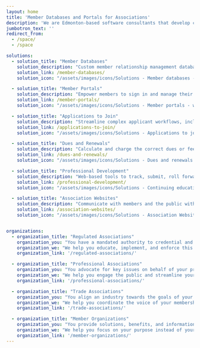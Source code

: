 ```yaml
---
layout: home
title: 'Member Databases and Portals for Associations'
description: 'We are Edmonton-based software consultants that develop cloud-based software that fits the rules, bylaws, and regulatory requirements of associations.'
jumbotron_text: ''
redirect_from:
  - /space/
  - /space

solutions:
  - solution_title: "Member Databases"
    solution_description: "Custom member relationship management databases to track anything, including: demographics, activity or history, applications, discipline, and continuing education."
    solution_link: /member-databases/
    solution_icon: "/assets/images/icons/Solutions - Member databases - database.svg"

  - solution_title: "Member Portals"
    solution_description: "Empower members to sign in and manage their information, submit payments, request changes to their status, and download secure files."
    solution_link: /member-portals/
    solution_icon: "/assets/images/icons/Solutions - Member portals - website.svg"

  - solution_title: "Applications to Join"
    solution_description: "Streamline complex applicant workflows, including: submissions, references, payments, committee reviews, revisions, and approvals."
    solution_link: /applications-to-join/
    solution_icon: "/assets/images/icons/Solutions - Applications to join or reclassify - user-add.svg"

  - solution_title: "Dues and Renewals"
    solution_description: "Calculate and charge the correct dues or fees, including for complex statuses and changes. Full financial reporting."
    solution_link: /dues-and-renewals/
    solution_icon: "/assets/images/icons/Solutions - Dues and renewals - sand-clock.svg"

  - solution_title: "Professional Development"
    solution_description: "Web-based tools to track, submit, roll forward, and audit all required annual continuing education."
    solution_link: /professional-development/
    solution_icon: "/assets/images/icons/Solutions - Continuing education - readme.svg"

  - solution_title: "Association Websites"
    solution_description: "Communicate with members and the public with a professional, easy-to-update website."
    solution_link: /association-websites/
    solution_icon: "/assets/images/icons/Solutions - Association Websites - screen.svg"


organizations:
  - organization_title: "Regulated Associations"
    organization_you: "You have a mandated authority to credential and audit your profession or industry."
    organization_we: "We help you educate, implement, and enforce this responsibility."
    organization_link: '/regulated-associations/'

  - organization_title: "Professional Associations"
    organization_you: "You advocate for key issues on behalf of your profession."
    organization_we: "We help you engage the public and streamline your membership processes."
    organization_link: '/professional-associations/'

  - organization_title: "Trade Associations"
    organization_you: "You align an industry towards the goals of your membership."
    organization_we: "We help you coordinate the voice of your membership."
    organization_link: '/trade-associations/'

  - organization_title: "Member Organizations"
    organization_you: "You provide solutions, benefits, and information to benefit your members."
    organization_we: "We help you focus on your purpose instead of your administration."
    organization_link: '/member-organizations/'
---
```

